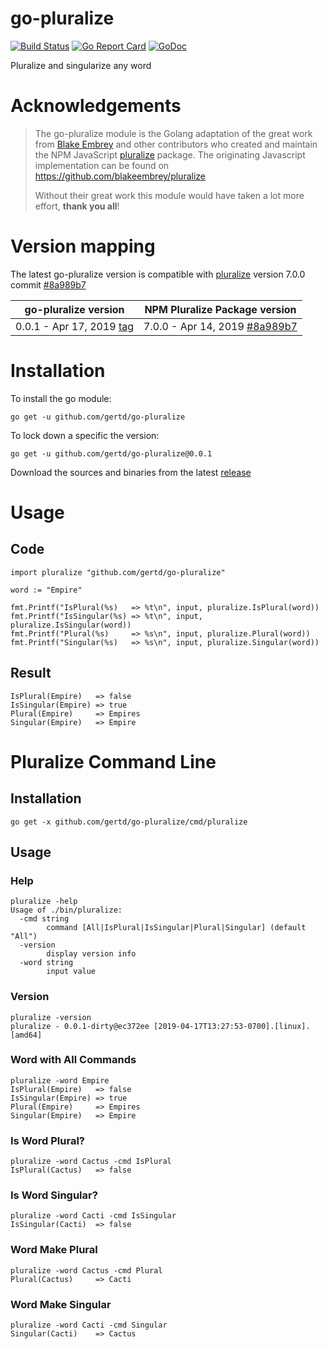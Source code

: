 # go-pluralize
[![Build Status](https://travis-ci.org/gertd/go-pluralize.svg?branch=master)](https://travis-ci.org/gertd/go-pluralize) 
[![Go Report Card](https://goreportcard.com/badge/github.com/gertd/go-pluralize)](https://goreportcard.com/report/github.com/gertd/go-pluralize) 
[![GoDoc](https://godoc.org/github.com/gertd/go-pluralize?status.svg)](https://godoc.org/github.com/gertd/go-pluralize)

Pluralize and singularize any word

# Acknowledgements
> The go-pluralize module is the  Golang adaptation of the great work from [Blake Embrey](https://www.npmjs.com/~blakeembrey) and other contributors who created and maintain the NPM JavaScript [pluralize](https://www.npmjs.com/package/pluralize) package.
> The originating Javascript implementation can be found on https://github.com/blakeembrey/pluralize
> 
> Without their great work this module would have taken a lot more effort, **thank you all**!

# Version mapping

The latest go-pluralize version is compatible with [pluralize](https://www.npmjs.com/package/pluralize) version 7.0.0 commit [#8a989b7](https://github.com/blakeembrey/pluralize/commit/8a989b7dbe9ff145201be5af360c0694eadab5ff)

| go-pluralize version  | NPM Pluralize Package version |
| ------------- | ------------- |
| 0.0.1 - Apr 17, 2019 [tag](https://github.com/gertd/go-pluralize/tree/v0.0.1) | 7.0.0 - Apr 14, 2019 [#8a989b7](https://github.com/blakeembrey/pluralize/commit/8a989b7dbe9ff145201be5af360c0694eadab5ff)  |

# Installation

To install the go module:

    go get -u github.com/gertd/go-pluralize

To lock down a specific the version:

    go get -u github.com/gertd/go-pluralize@0.0.1

Download the sources and binaries from the latest [release](https://github.com/gertd/go-pluralize/releases/latest)


# Usage

## Code
    import pluralize "github.com/gertd/go-pluralize"

    word := "Empire"
    
    fmt.Printf("IsPlural(%s)   => %t\n", input, pluralize.IsPlural(word))
    fmt.Printf("IsSingular(%s) => %t\n", input, pluralize.IsSingular(word))
    fmt.Printf("Plural(%s)     => %s\n", input, pluralize.Plural(word))
    fmt.Printf("Singular(%s)   => %s\n", input, pluralize.Singular(word))

## Result
	IsPlural(Empire)   => false
	IsSingular(Empire) => true
	Plural(Empire)     => Empires
	Singular(Empire)   => Empire


# Pluralize Command Line

## Installation
	go get -x github.com/gertd/go-pluralize/cmd/pluralize




## Usage

### Help
	pluralize -help
    Usage of ./bin/pluralize:
      -cmd string
            command [All|IsPlural|IsSingular|Plural|Singular] (default "All")
      -version
            display version info
      -word string
            input value


### Version
	pluralize -version
	pluralize - 0.0.1-dirty@ec372ee [2019-04-17T13:27:53-0700].[linux].[amd64]

### Word with All Commands
    pluralize -word Empire 
	IsPlural(Empire)   => false
	IsSingular(Empire) => true
	Plural(Empire)     => Empires
	Singular(Empire)   => Empire

### Is Word Plural?
    pluralize -word Cactus -cmd IsPlural
	IsPlural(Cactus)   => false
    
### Is Word Singular?
    pluralize -word Cacti -cmd IsSingular
    IsSingular(Cacti)  => false
    
### Word Make Plural
    pluralize -word Cactus -cmd Plural
	Plural(Cactus)     => Cacti
    
### Word Make Singular
    pluralize -word Cacti -cmd Singular
	Singular(Cacti)    => Cactus


